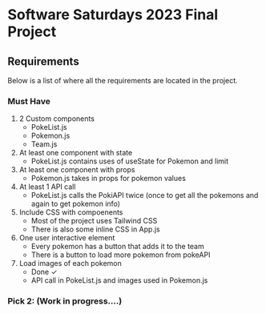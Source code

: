 # Software Saturdays 2023 Final Project

## Requirements
Below is a list of where all the requirements are located in the project.

### Must Have

1. 2 Custom components
    - PokeList.js
    - Pokemon.js
    - Team.js
2. At least one component with state
    - PokeList.js contains uses of useState for Pokemon and limit
3. At least one component with props
    - Pokemon.js takes in props for pokemon values
4. At least 1 API call
    - PokeList.js calls the PokiAPI twice (once to get all the pokemons and again to get pokemon info)
5. Include CSS with compoenents
    - Most of the project uses Tailwind CSS
    - There is also some inline CSS in App.js
6. One user interactive element
    - Every pokemon has a button that adds it to the team
    - There is a button to load more pokemon from pokeAPI
7. Load images of each pokemon
    - Done ✓
    - API call in PokeList.js and images used in Pokemon.js

### Pick 2: (Work in progress....)